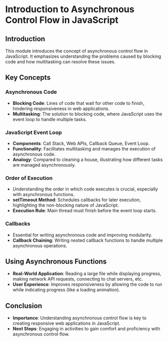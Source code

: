 # Introduction to Asynchronous Control Flow in JavaScript

## Introduction
This module introduces the concept of asynchronous control flow in JavaScript. It emphasizes understanding the problems caused by blocking code and how multitasking can resolve these issues.

## Key Concepts

### Asynchronous Code
- **Blocking Code**: Lines of code that wait for other code to finish, hindering responsiveness in web applications.
- **Multitasking**: The solution to blocking code, where JavaScript uses the event loop to handle multiple tasks.

### JavaScript Event Loop
- **Components**: Call Stack, Web APIs, Callback Queue, Event Loop.
- **Functionality**: Facilitates multitasking and manages the execution of asynchronous code.
- **Analogy**: Compared to cleaning a house, illustrating how different tasks are managed asynchronously.

### Order of Execution
- Understanding the order in which code executes is crucial, especially with asynchronous functions.
- **setTimeout Method**: Schedules callbacks for later execution, highlighting the non-blocking nature of JavaScript.
- **Execution Rule**: Main thread must finish before the event loop starts.

### Callbacks
- Essential for writing asynchronous code and improving modularity.
- **Callback Chaining**: Writing nested callback functions to handle multiple asynchronous operations.

## Using Asynchronous Functions
- **Real-World Application**: Reading a large file while displaying progress, making network API requests, connecting to chat servers, etc.
- **User Experience**: Improves responsiveness by allowing the code to run while indicating progress (like a loading animation).

## Conclusion
- **Importance**: Understanding asynchronous control flow is key to creating responsive web applications in JavaScript.
- **Next Steps**: Engaging in activities to gain comfort and proficiency with asynchronous control flow.
